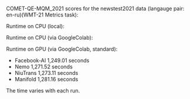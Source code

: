 COMET-QE-MQM_2021 scores for the newstest2021 data (langauge pair: en-ru)(WMT-21 Metrics task):

Runtime on CPU (local):

Runtime on CPU (via GoogleColab):

Runtime on GPU (via GoogleColab, standard):

- Facebook-AI 1,249.01 seconds
- Nemo 1,271.52 seconds
- NiuTrans 1,273.11 seconds
- Manifold 1,281.16 seconds

The time varies with each run.

